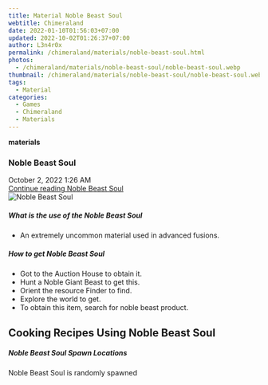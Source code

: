 ```yaml
---
title: Material Noble Beast Soul
webtitle: Chimeraland
date: 2022-01-10T01:56:03+07:00
updated: 2022-10-02T01:26:37+07:00
author: L3n4r0x
permalink: /chimeraland/materials/noble-beast-soul.html
photos:
  - /chimeraland/materials/noble-beast-soul/noble-beast-soul.webp
thumbnail: /chimeraland/materials/noble-beast-soul/noble-beast-soul.webp
tags:
  - Material
categories:
  - Games
  - Chimeraland
  - Materials
---
```


<section id="bootstrap-wrapper">
  <link
    rel="stylesheet"
    href="https://cdn.statically.io/gh/dimaslanjaka/Web-Manajemen/40ac3225/css/bootstrap-4.5-wrapper.css"
  />
  <div
    class="row g-0 border rounded overflow-hidden flex-md-row mb-4 shadow-sm position-relative"
  >
    <div class="col p-4 d-flex flex-column position-static">
      <strong class="d-inline-block mb-2 text-success">materials</strong>
      <h3 class="mb-0">Noble Beast Soul</h3>
      <div class="mb-1 text-muted">October 2, 2022 1:26 AM</div>
      <a
        href="/chimeraland/materials/noble-beast-soul.html"
        class="stretched-link d-none"
        >Continue reading Noble Beast Soul</a
      >
    </div>
    <div class="col-auto d-none d-lg-block">
      <img
        src="/chimeraland/materials/noble-beast-soul/noble-beast-soul.webp"
        alt="Noble Beast Soul"
      />
    </div>
  </div>
  <div class="row">
    <div class="col-lg-6 col-12 mb-2">
      <div class="card">
        <div class="card-body">
          <h5 class="card-title">What is the use of the Noble Beast Soul</h5>
          <div class="card-text">
            <ul>
              <li>An extremely uncommon material used in advanced fusions.</li>
            </ul>
          </div>
        </div>
      </div>
    </div>
    <div class="col-lg-6 col-12 mb-2">
      <div class="card">
        <div class="card-body">
          <h5 class="card-title">How to get Noble Beast Soul</h5>
          <div class="card-text">
            <ul>
              <li>Got to the Auction House to obtain it.</li>
              <li>Hunt a Noble Giant Beast to get this.</li>
              <li>Orient the resource Finder to find.</li>
              <li>Explore the world to get.</li>
              <li>To obtain this item, search for noble beast product.</li>
            </ul>
          </div>
        </div>
      </div>
    </div>
    <div class="col-12 mb-2">
      <h2 id="cookable">Cooking Recipes Using Noble Beast Soul</h2>
    </div>
    <div class="col-12 mb-2">
      <h5>Noble Beast Soul Spawn Locations</h5>
      <p>Noble Beast Soul is randomly spawned</p>
    </div>
  </div>
</section>